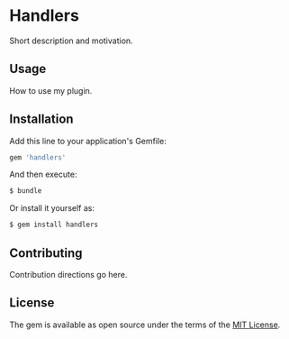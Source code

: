 # Handlers
Short description and motivation.

## Usage
How to use my plugin.

## Installation
Add this line to your application's Gemfile:

```ruby
gem 'handlers'
```

And then execute:
```bash
$ bundle
```

Or install it yourself as:
```bash
$ gem install handlers
```

## Contributing
Contribution directions go here.

## License
The gem is available as open source under the terms of the [MIT License](http://opensource.org/licenses/MIT).

